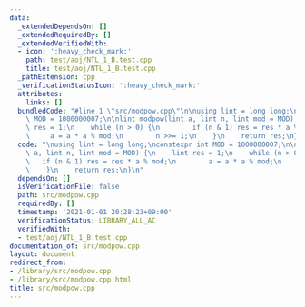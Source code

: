 ```yaml
---
data:
  _extendedDependsOn: []
  _extendedRequiredBy: []
  _extendedVerifiedWith:
  - icon: ':heavy_check_mark:'
    path: test/aoj/NTL_1_B.test.cpp
    title: test/aoj/NTL_1_B.test.cpp
  _pathExtension: cpp
  _verificationStatusIcon: ':heavy_check_mark:'
  attributes:
    links: []
  bundledCode: "#line 1 \"src/modpow.cpp\"\n\nusing lint = long long;\nconstexpr int\
    \ MOD = 1000000007;\n\nlint modpow(lint a, lint n, lint mod = MOD) {\n    lint\
    \ res = 1;\n    while (n > 0) {\n        if (n & 1) res = res * a % mod;\n   \
    \     a = a * a % mod;\n        n >>= 1;\n    }\n    return res;\n}\n"
  code: "\nusing lint = long long;\nconstexpr int MOD = 1000000007;\n\nlint modpow(lint\
    \ a, lint n, lint mod = MOD) {\n    lint res = 1;\n    while (n > 0) {\n     \
    \   if (n & 1) res = res * a % mod;\n        a = a * a % mod;\n        n >>= 1;\n\
    \    }\n    return res;\n}\n"
  dependsOn: []
  isVerificationFile: false
  path: src/modpow.cpp
  requiredBy: []
  timestamp: '2021-01-01 20:28:23+09:00'
  verificationStatus: LIBRARY_ALL_AC
  verifiedWith:
  - test/aoj/NTL_1_B.test.cpp
documentation_of: src/modpow.cpp
layout: document
redirect_from:
- /library/src/modpow.cpp
- /library/src/modpow.cpp.html
title: src/modpow.cpp
---
```

